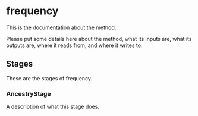 # frequency

This is the documentation about the method.

Please put some details here about the method, what its inputs are, what its
outputs are, where it reads from, and where it writes to.

## Stages

These are the stages of frequency.

### AncestryStage

A description of what this stage does.

